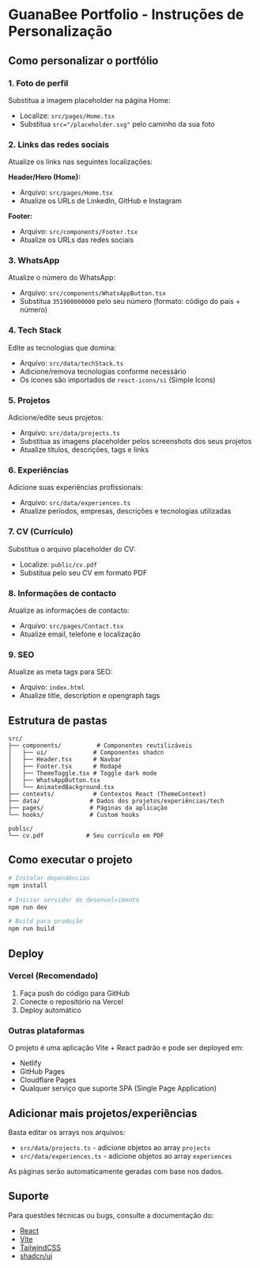 # GuanaBee Portfolio - Instruções de Personalização

## Como personalizar o portfólio

### 1. Foto de perfil
Substitua a imagem placeholder na página Home:
- Localize: `src/pages/Home.tsx`
- Substitua `src="/placeholder.svg"` pelo caminho da sua foto

### 2. Links das redes sociais
Atualize os links nas seguintes localizações:

**Header/Hero (Home):**
- Arquivo: `src/pages/Home.tsx`
- Atualize os URLs de LinkedIn, GitHub e Instagram

**Footer:**
- Arquivo: `src/components/Footer.tsx`
- Atualize os URLs das redes sociais

### 3. WhatsApp
Atualize o número do WhatsApp:
- Arquivo: `src/components/WhatsAppButton.tsx`
- Substitua `351900000000` pelo seu número (formato: código do país + número)

### 4. Tech Stack
Edite as tecnologias que domina:
- Arquivo: `src/data/techStack.ts`
- Adicione/remova tecnologias conforme necessário
- Os ícones são importados de `react-icons/si` (Simple Icons)

### 5. Projetos
Adicione/edite seus projetos:
- Arquivo: `src/data/projects.ts`
- Substitua as imagens placeholder pelos screenshots dos seus projetos
- Atualize títulos, descrições, tags e links

### 6. Experiências
Adicione suas experiências profissionais:
- Arquivo: `src/data/experiences.ts`
- Atualize períodos, empresas, descrições e tecnologias utilizadas

### 7. CV (Currículo)
Substitua o arquivo placeholder do CV:
- Localize: `public/cv.pdf`
- Substitua pelo seu CV em formato PDF

### 8. Informações de contacto
Atualize as informações de contacto:
- Arquivo: `src/pages/Contact.tsx`
- Atualize email, telefone e localização

### 9. SEO
Atualize as meta tags para SEO:
- Arquivo: `index.html`
- Atualize title, description e opengraph tags

## Estrutura de pastas

```
src/
├── components/          # Componentes reutilizáveis
│   ├── ui/             # Componentes shadcn
│   ├── Header.tsx      # Navbar
│   ├── Footer.tsx      # Rodapé
│   ├── ThemeToggle.tsx # Toggle dark mode
│   ├── WhatsAppButton.tsx
│   └── AnimatedBackground.tsx
├── contexts/           # Contextos React (ThemeContext)
├── data/              # Dados dos projetos/experiências/tech
├── pages/             # Páginas da aplicação
└── hooks/             # Custom hooks

public/
└── cv.pdf            # Seu currículo em PDF
```

## Como executar o projeto

```bash
# Instalar dependências
npm install

# Iniciar servidor de desenvolvimento
npm run dev

# Build para produção
npm run build
```

## Deploy

### Vercel (Recomendado)
1. Faça push do código para GitHub
2. Conecte o repositório na Vercel
3. Deploy automático

### Outras plataformas
O projeto é uma aplicação Vite + React padrão e pode ser deployed em:
- Netlify
- GitHub Pages
- Cloudflare Pages
- Qualquer serviço que suporte SPA (Single Page Application)

## Adicionar mais projetos/experiências

Basta editar os arrays nos arquivos:
- `src/data/projects.ts` - adicione objetos ao array `projects`
- `src/data/experiences.ts` - adicione objetos ao array `experiences`

As páginas serão automaticamente geradas com base nos dados.

## Suporte

Para questões técnicas ou bugs, consulte a documentação do:
- [React](https://react.dev/)
- [Vite](https://vitejs.dev/)
- [TailwindCSS](https://tailwindcss.com/)
- [shadcn/ui](https://ui.shadcn.com/)
